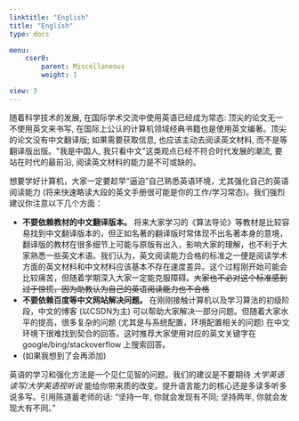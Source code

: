 ```yaml
---
linktitle: "English"
title: "English"
type: docs

menu:
    cser0:
        parent: Miscellaneous
        weight: 1

view: 3
---
```


随着科学技术的发展, 在国际学术交流中使用英语已经成为常态: 顶尖的论文无一不使用英文来书写, 在国际上公认的计算机领域经典书籍也是使用英文编著。顶尖的论文没有中文翻译版; 如果需要获取信息, 也应该主动去阅读英文材料, 而不是等翻译版出版。"我是中国人, 我只看中文"这类观点已经不符合时代发展的潮流, 要站在时代的最前沿, 阅读英文材料的能力是不可或缺的。



想要学好计算机，大家一定要趁早“逼迫”自己熟悉英语环境，尤其强化自己的英语阅读能力 (将来快速略读大段的英文手册很可能是你的工作/学习常态)。我们强烈建议你注意以下几个方面：
* **不要依赖教材的中文翻译版本。** 将来大家学习的《算法导论》等教材是比较容易找到中文翻译版本的，但正如名著的翻译版时常体现不出名著本身的意境，翻译版的教材在很多细节上可能与原版有出入，影响大家的理解，也不利于大家熟悉一些英文术语。我们认为，英文阅读能力合格的标准之一便是阅读学术方面的英文材料和中文材料应该基本不存在速度差异。这个过程刚开始可能会比较痛苦，但随着学期深入大家一定能克服障碍。~~大家也不必对这个标准感到过于惊慌，因为助教认为自己的英语阅读能力也不合格~~
* **不要依赖百度等中文网站解决问题。** 在刚刚接触计算机以及学习算法的初级阶段，中文的博客 (以CSDN为主) 可以帮助大家解决一部分问题。但随着大家水平的提高，很多复杂的问题 (尤其是与系统配置，环境配置相关的问题) 在中文环境下很难找到契合的回答。这时推荐大家使用对应的英文关键字在 google/bing/stackoverflow 上搜索回答。
* (如果我想到了会再添加)

英语的学习和强化方法是一个见仁见智的问题。我们的建议是不要期待 *大学英语读写/大学英语视听说* 能给你带来质的改变。提升语言能力的核心还是多读多听多说多写。引用陈道蓄老师的话: “坚持一年, 你就会发现有不同; 坚持两年, 你就会发现大有不同。”